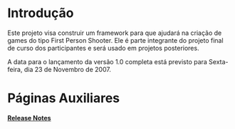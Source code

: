 # Introdução #

Este projeto visa construir um framework para que ajudará na criação de games do tipo First Person Shooter. Ele é parte integrante do projeto final de curso dos participantes e será usado em projetos posteriores.

A data para o lançamento da versão 1.0 completa está previsto para Sexta-feira, dia 23 de Novembro de 2007.


# Páginas Auxiliares #

**[Release Notes](http://code.google.com/p/xnafpsframework/w/ReleaseNotes)**

